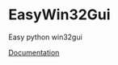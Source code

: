 # EasyWin32Gui
Easy python win32gui

<a align="center" href="https://github.com/themixray/ew32g/wiki">Documentation</a>
